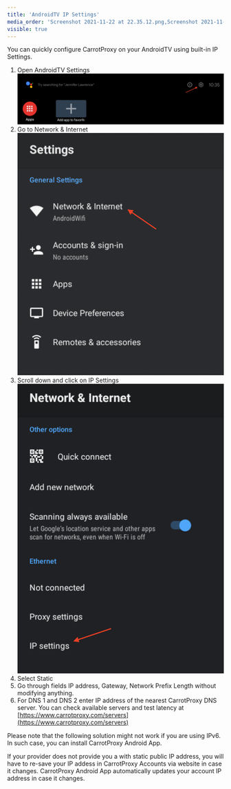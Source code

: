 ```yaml
---
title: 'AndroidTV IP Settings'
media_order: 'Screenshot 2021-11-22 at 22.35.12.png,Screenshot 2021-11-23 at 00.49.47.png,Screenshot 2021-11-23 at 00.53.28.png'
visible: true
---
```


You can quickly configure CarrotProxy on your AndroidTV using built-in IP Settings.

1. Open AndroidTV Settings
![Screenshot%202021-11-22%20at%2022.35.12](Screenshot%202021-11-22%20at%2022.35.12.png?resize=400)
2. Go to Network & Internet![Screenshot%202021-11-23%20at%2000.49.47](Screenshot%202021-11-23%20at%2000.49.47.png?resize=400)
3. Scroll down and click on IP Settings
![Screenshot%202021-11-23%20at%2000.53.28](Screenshot%202021-11-23%20at%2000.53.28.png?resize=400)
4. Select Static
5. Go through fields IP address, Gateway, Network Prefix Length without modifying anything.
6. For DNS 1 and DNS 2 enter IP address of the nearest CarrotProxy DNS server. You can check available servers and test latency at [https://www.carrotproxy.com/servers](https://www.carrotproxy.com/servers)

Please note that the following solution might not work if you are using IPv6. In such case, you can install CarrotProxy Android App.

If your provider does not provide you a with static public IP address, you will have to re-save your IP addess in CarrotProxy Accounts via website in case it changes. CarrotProxy Android App automatically updates your account IP address in case it changes.
